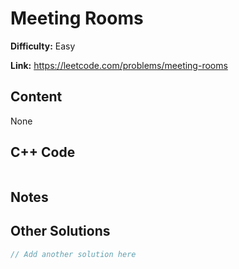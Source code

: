 # Meeting Rooms

**Difficulty:** Easy

**Link:** https://leetcode.com/problems/meeting-rooms

## Content

None

## C++ Code

```cpp

```
## Notes

<!--
Add your notes here.

-->
## Other Solutions

```cpp
// Add another solution here
```
